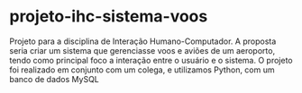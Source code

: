 # projeto-ihc-sistema-voos
Projeto para a disciplina de Interação Humano-Computador. A proposta seria criar um sistema que gerenciasse voos e aviões de um aeroporto, tendo como principal foco a interação entre o usuário e o sistema. O projeto foi realizado em conjunto com um colega, e utilizamos Python, com um banco de dados MySQL
